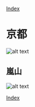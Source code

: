 [Index](../index.md)

# 京都

![alt text](PXL_20211122_023938112.PANO.jpg)

## 嵐山

![alt text](PXL_20211120_023000104.jpg)

[Index](../index.md)